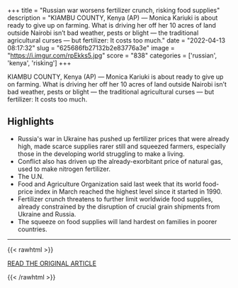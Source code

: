 +++
title = "Russian war worsens fertilizer crunch, risking food supplies"
description = "KIAMBU COUNTY, Kenya (AP) — Monica Kariuki is about ready to give up on farming. What is driving her off her 10 acres of land outside Nairobi isn’t bad weather, pests or blight — the traditional agricultural curses — but fertilizer: It costs too much."
date = "2022-04-13 08:17:32"
slug = "625686fb27132b2e83776a3e"
image = "https://i.imgur.com/rpEkks5.jpg"
score = "838"
categories = ['russian', 'kenya', 'risking']
+++

KIAMBU COUNTY, Kenya (AP) — Monica Kariuki is about ready to give up on farming. What is driving her off her 10 acres of land outside Nairobi isn’t bad weather, pests or blight — the traditional agricultural curses — but fertilizer: It costs too much.

## Highlights

- Russia's war in Ukraine has pushed up fertilizer prices that were already high, made scarce supplies rarer still and squeezed farmers, especially those in the developing world struggling to make a living.
- Conflict also has driven up the already-exorbitant price of natural gas, used to make nitrogen fertilizer.
- The U.N.
- Food and Agriculture Organization said last week that its world food-price index in March reached the highest level since it started in 1990.
- Fertilizer crunch threatens to further limit worldwide food supplies, already constrained by the disruption of crucial grain shipments from Ukraine and Russia.
- The squeeze on food supplies will land hardest on families in poorer countries.

---

{{< rawhtml >}}
  <p class="article-category">
    <a target="_blank" href="https://apnews.com/article/russia-ukraine-putin-business-health-europe-c6a2d11380d3cb0c48d4c22703d1954e">READ THE ORIGINAL ARTICLE</a>
  </p>
{{< /rawhtml >}}
